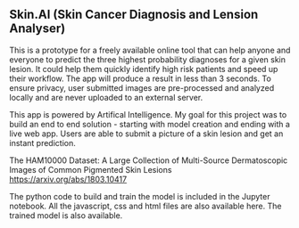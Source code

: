 
## Skin.AI (Skin Cancer Diagnosis and Lension Analyser)



This is a prototype for a freely available online tool that can help anyone and everyone to predict the three highest probability diagnoses for a given skin lesion. It could help them quickly identify high risk patients and speed up their workflow. The app will produce a result in less than 3 seconds. To ensure privacy, user submitted images are pre-processed and analyzed locally and are never uploaded to an external server. 

This app is powered by Artifical Intelligence. My goal for this project was to build an end to end solution - starting with model creation and ending with a live web app. Users are able to submit a picture of a skin lesion and get an instant prediction. 

The HAM10000 Dataset: A Large Collection of Multi-Source Dermatoscopic Images of Common Pigmented Skin Lesions<br>
https://arxiv.org/abs/1803.10417

The python code to build and train the model is included in the Jupyter notebook. All the javascript, css and html files are also available here. The trained model is also available.









